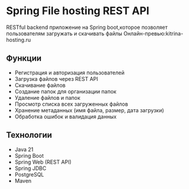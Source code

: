 # Spring File hosting REST API

RESTful backend приложение на Spring boot,которое позволяет пользователям загружать и скачивать файлы
Онлайн-превью:kitrina-hosting.ru

## Функции

- Регистрация и авторизация пользователей
- Загрузка файлов через REST API
- Скачивание файлов
- Создание папок для организации папок
- Удаление файлов и папок
- Просмотр списка всех загруженных файлов
- Хранение метаданных (имя файла, размер, дата загрузки)
- Обработка ошибок и валидация данных

## Технологии

- Java 21
- Spring Boot
- Spring Web (REST API)
- Spring JDBC
- PostgreSQL
- Maven
